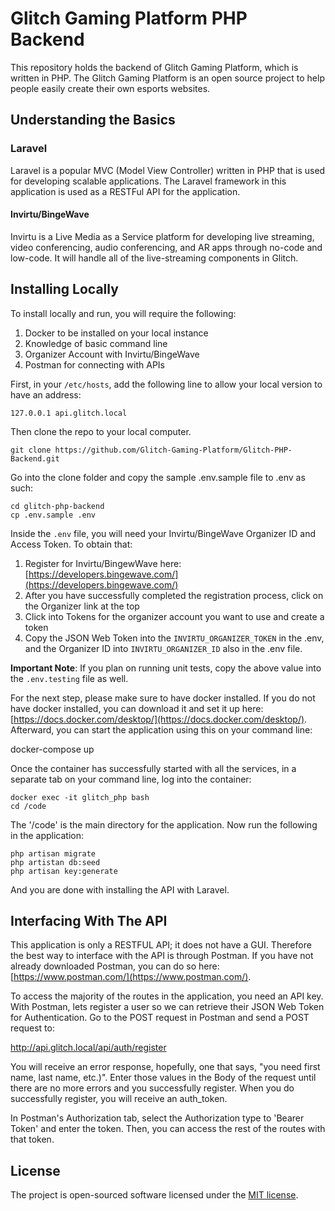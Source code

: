 # Glitch Gaming Platform PHP Backend
This repository holds the backend of Glitch Gaming Platform, which is written in PHP. The Glitch Gaming Platform is an open source project to help people easily create their own esports websites.

## Understanding the Basics

### Laravel
Laravel is a popular MVC (Model View Controller) written in PHP that is used for developing scalable applications. The Laravel framework in this application is used as a RESTFul API for the application.

#### Invirtu/BingeWave

Invirtu is a Live Media as a Service platform for developing live streaming, video conferencing, audio conferencing, and AR apps through no-code and low-code. It will handle all of the live-streaming components in Glitch.

## Installing Locally
To install locally and run, you will require the following:

 1. Docker to be installed on your local instance
 2. Knowledge of basic command line
 3. Organizer Account with Invirtu/BingeWave
 4. Postman for connecting with APIs

First, in your `/etc/hosts`, add the following line to allow your local version to have an address:

    127.0.0.1 api.glitch.local

Then clone the repo to your local computer.

    git clone https://github.com/Glitch-Gaming-Platform/Glitch-PHP-Backend.git

Go into the clone folder and copy the sample .env.sample file to .env as such:

    cd glitch-php-backend
    cp .env.sample .env

Inside the `.env` file, you will need your Invirtu/BingeWave Organizer ID and Access Token. To obtain that:

1. Register for Invirtu/BingewWave here: [https://developers.bingewave.com/](https://developers.bingewave.com/)
2. After you have successfully completed the registration process, click on the Organizer link at the top
3. Click into Tokens for the organizer account you want to use and create a token
4. Copy the JSON Web Token into the `INVIRTU_ORGANIZER_TOKEN` in the .env, and the Organizer ID into `INVIRTU_ORGANIZER_ID` also in the .env file.

**Important Note**: If you plan on running unit tests, copy the above value into the `.env.testing` file as well.

For the next step, please make sure to have docker installed. If you do not have docker installed, you can download it and set it up here: [https://docs.docker.com/desktop/](https://docs.docker.com/desktop/). Afterward, you can start the application using this on your command line:

docker-compose up

Once the container has successfully started with all the services, in a separate tab on your command line, log into the container:

    docker exec -it glitch_php bash
    cd /code

The '/code' is the main directory for the application. Now run the following in the application:

    php artisan migrate
    php artistan db:seed
    php artisan key:generate

And you are done with installing the API with Laravel.

## Interfacing With The API

This application is only a RESTFUL API; it does not have a GUI. Therefore the best way to interface with the API is through Postman. If you have not already downloaded Postman, you can do so here: [https://www.postman.com/](https://www.postman.com/).

To access the majority of the routes in the application, you need an API key. With Postman, lets register a user so we can retrieve their JSON Web Token for Authentication. Go to the POST request in Postman and send a POST request to:

http://api.glitch.local/api/auth/register

You will receive an error response, hopefully, one that says, "you need first name, last name, etc.)". Enter those values in the Body of the request until there are no more errors and you successfully register. When you do successfully register, you will receive an auth_token.

In Postman's Authorization tab, select the Authorization type to 'Bearer Token' and enter the token. Then, you can access the rest of the routes with that token.

## License

  The project is open-sourced software licensed under the [MIT license](https://opensource.org/licenses/MIT).